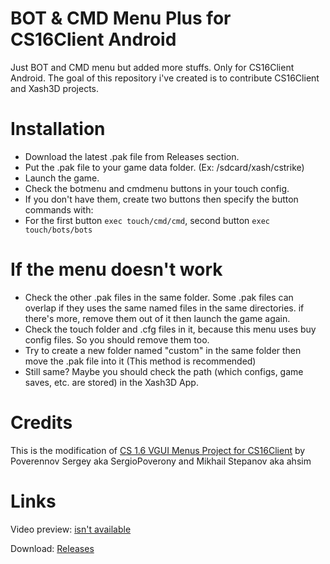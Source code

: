 # BOT & CMD Menu Plus for CS16Client Android
Just BOT and CMD menu but added more stuffs. Only for CS16Client Android.
The goal of this repository i've created is to contribute CS16Client and Xash3D projects.
# Installation
- Download the latest .pak file from Releases section.
- Put the .pak file to your game data folder. (Ex: /sdcard/xash/cstrike)
- Launch the game.
- Check the botmenu and cmdmenu buttons in your touch config.
- If you don't have them, create two buttons then specify the button commands with:
- For the first button `exec touch/cmd/cmd`, second button `exec touch/bots/bots`
# If the menu doesn't work
- Check the other .pak files in the same folder. Some .pak files can overlap if they uses the same named files in the same directories. if there's more, remove them out of it then launch the game again.
- Check the touch folder and .cfg files in it, because this menu uses buy config files. So you should remove them too.
- Try to create a new folder named "custom" in the same folder then move the .pak file into it (This method is recommended)
- Still same? Maybe you should check the path (which configs, game saves, etc. are stored) in the Xash3D App.
# Credits
This is the modification of [CS 1.6 VGUI Menus Project for CS16Client](https://bitbucket.org/SergioPoverony/cs16client-vgui-menus/src/master/) by Poverennov Sergey aka SergioPoverony and Mikhail Stepanov aka ahsim
# Links
Video preview: [isn't available]()

Download: [Releases](https://github.com/Alprnn357/bot-cmd-menu-plus/releases)
